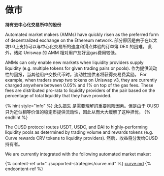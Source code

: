 # 做市

**持有去中心化交易所中的股份**

Automated market makers (AMMs) have quickly risen as the preferred form of decentralized exchange on the Ethereum network. 部分原因是由于在以太坊1.0上支持可以与中心化交易所的速度和滑点体验的订单簿 DEX 的困难。 此外，诸如 Uniswap 的 AMM 相对用户友好且gas费用较低。

AMMs can only enable new markets when liquidity providers supply liquidity (e.g. multiple tokens for given trading pairs or pools). 作为提供流动性的回报，当其他用户交换代币时，流动性提供者将获得交易费奖励。 For example, when traders swap two tokens on Uniswap v3, they are currently charged anywhere between 0.05% and 1% on top of the gas fees. These fees are distributed pro-rata to liquidity providers of the pair based on the percentage of total liquidity that they have provided.

{% hint style="info" %}
[永久损失](https://medium.com/@pintail/uniswap-a-good-deal-for-liquidity-providers-104c0b6816f2) 是需要理解的重要风险因素。但是由于 OUSD 只为近似相等价值的稳定币提供流动性，因此从而大大缓解了这种担忧。
{% endhint %}

The OUSD protocol routes USDT, USDC, and DAI to highly-performing liquidity pools as determined by trading volume and rewards tokens (e.g. Curve rewards CRV tokens to liquidity providers). 然后，收益将分发给OUSD持有者。

We are currently integrated with the following automated market maker:

{% content-ref url="../supported-strategies/curve.md" %}
[curve.md](../supported-strategies/curve.md)
{% endcontent-ref %}



